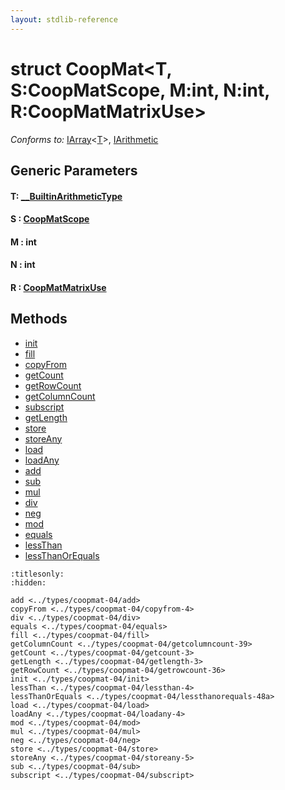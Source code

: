 ```yaml
---
layout: stdlib-reference
---
```


# struct CoopMat\<T, S:CoopMatScope, M:int, N:int, R:CoopMatMatrixUse\>

*Conforms to:* [IArray](../../interfaces/iarray-01/index.md)\<[T](../../interfaces/iarray-01/index.md#typeparam-T)\>, [IArithmetic](../../interfaces/iarithmetic-01/index.md)

## Generic Parameters

####  <a id="typeparam-T"></a>T: [\_\_BuiltinArithmeticType](../../interfaces/0_builtinarithmetictype-029j/index.md)
####  <a id="decl-S"></a>S  : [CoopMatScope](../coopmatscope-047/index.md)
####  <a id="decl-M"></a>M  : int
####  <a id="decl-N"></a>N  : int
####  <a id="decl-R"></a>R  : [CoopMatMatrixUse](../coopmatmatrixuse-047d/index.md)

## Methods

* [init](init.md)
* [fill](fill.md)
* [copyFrom](copyfrom-4.md)
* [getCount](getcount-3.md)
* [getRowCount](getrowcount-36.md)
* [getColumnCount](getcolumncount-39.md)
* [subscript](subscript.md)
* [getLength](getlength-3.md)
* [store](store.md)
* [storeAny](storeany-5.md)
* [load](load.md)
* [loadAny](loadany-4.md)
* [add](add.md)
* [sub](sub.md)
* [mul](mul.md)
* [div](div.md)
* [neg](neg.md)
* [mod](mod.md)
* [equals](equals.md)
* [lessThan](lessthan-4.md)
* [lessThanOrEquals](lessthanorequals-48a.md)


```{toctree}
:titlesonly:
:hidden:

add <../types/coopmat-04/add>
copyFrom <../types/coopmat-04/copyfrom-4>
div <../types/coopmat-04/div>
equals <../types/coopmat-04/equals>
fill <../types/coopmat-04/fill>
getColumnCount <../types/coopmat-04/getcolumncount-39>
getCount <../types/coopmat-04/getcount-3>
getLength <../types/coopmat-04/getlength-3>
getRowCount <../types/coopmat-04/getrowcount-36>
init <../types/coopmat-04/init>
lessThan <../types/coopmat-04/lessthan-4>
lessThanOrEquals <../types/coopmat-04/lessthanorequals-48a>
load <../types/coopmat-04/load>
loadAny <../types/coopmat-04/loadany-4>
mod <../types/coopmat-04/mod>
mul <../types/coopmat-04/mul>
neg <../types/coopmat-04/neg>
store <../types/coopmat-04/store>
storeAny <../types/coopmat-04/storeany-5>
sub <../types/coopmat-04/sub>
subscript <../types/coopmat-04/subscript>
```

<script>
// Fix .md links to .html when on ReadTheDocs
if (window.location.hostname.includes('readthedocs') || 
    window.location.hostname.includes('rtfd.io')) {
  document.addEventListener('DOMContentLoaded', function() {
    const links = document.querySelectorAll('a');
    links.forEach(link => {
      if (link.getAttribute('href') && link.getAttribute('href').endsWith('.md')) {
        link.href = link.href.replace(/\.md($|#|\?)/, '.html$1');
      }
    });
  });
}
</script>
